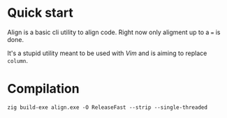 # Quick start

Align is a basic cli utility to align code.
Right now only aligment up to a `=` is done.

It's a stupid utility meant to be used with _Vim_ and is aiming to replace `column`.

# Compilation
`zig build-exe align.exe -O ReleaseFast --strip --single-threaded`
